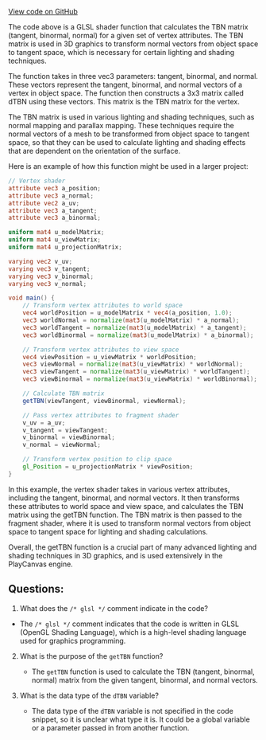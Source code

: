 [View code on GitHub](https://github.com/playcanvas/engine/src/scene/shader-lib/chunks/lit/frag/TBNfast.js)

The code above is a GLSL shader function that calculates the TBN matrix (tangent, binormal, normal) for a given set of vertex attributes. The TBN matrix is used in 3D graphics to transform normal vectors from object space to tangent space, which is necessary for certain lighting and shading techniques.

The function takes in three vec3 parameters: tangent, binormal, and normal. These vectors represent the tangent, binormal, and normal vectors of a vertex in object space. The function then constructs a 3x3 matrix called dTBN using these vectors. This matrix is the TBN matrix for the vertex.

The TBN matrix is used in various lighting and shading techniques, such as normal mapping and parallax mapping. These techniques require the normal vectors of a mesh to be transformed from object space to tangent space, so that they can be used to calculate lighting and shading effects that are dependent on the orientation of the surface.

Here is an example of how this function might be used in a larger project:

```glsl
// Vertex shader
attribute vec3 a_position;
attribute vec3 a_normal;
attribute vec2 a_uv;
attribute vec3 a_tangent;
attribute vec3 a_binormal;

uniform mat4 u_modelMatrix;
uniform mat4 u_viewMatrix;
uniform mat4 u_projectionMatrix;

varying vec2 v_uv;
varying vec3 v_tangent;
varying vec3 v_binormal;
varying vec3 v_normal;

void main() {
    // Transform vertex attributes to world space
    vec4 worldPosition = u_modelMatrix * vec4(a_position, 1.0);
    vec3 worldNormal = normalize(mat3(u_modelMatrix) * a_normal);
    vec3 worldTangent = normalize(mat3(u_modelMatrix) * a_tangent);
    vec3 worldBinormal = normalize(mat3(u_modelMatrix) * a_binormal);

    // Transform vertex attributes to view space
    vec4 viewPosition = u_viewMatrix * worldPosition;
    vec3 viewNormal = normalize(mat3(u_viewMatrix) * worldNormal);
    vec3 viewTangent = normalize(mat3(u_viewMatrix) * worldTangent);
    vec3 viewBinormal = normalize(mat3(u_viewMatrix) * worldBinormal);

    // Calculate TBN matrix
    getTBN(viewTangent, viewBinormal, viewNormal);

    // Pass vertex attributes to fragment shader
    v_uv = a_uv;
    v_tangent = viewTangent;
    v_binormal = viewBinormal;
    v_normal = viewNormal;

    // Transform vertex position to clip space
    gl_Position = u_projectionMatrix * viewPosition;
}
```

In this example, the vertex shader takes in various vertex attributes, including the tangent, binormal, and normal vectors. It then transforms these attributes to world space and view space, and calculates the TBN matrix using the getTBN function. The TBN matrix is then passed to the fragment shader, where it is used to transform normal vectors from object space to tangent space for lighting and shading calculations.

Overall, the getTBN function is a crucial part of many advanced lighting and shading techniques in 3D graphics, and is used extensively in the PlayCanvas engine.
## Questions: 
 1. What does the `/* glsl */` comment indicate in the code?
   - The `/* glsl */` comment indicates that the code is written in GLSL (OpenGL Shading Language), which is a high-level shading language used for graphics programming.

2. What is the purpose of the `getTBN` function?
   - The `getTBN` function is used to calculate the TBN (tangent, binormal, normal) matrix from the given tangent, binormal, and normal vectors.

3. What is the data type of the `dTBN` variable?
   - The data type of the `dTBN` variable is not specified in the code snippet, so it is unclear what type it is. It could be a global variable or a parameter passed in from another function.